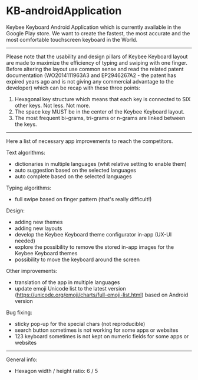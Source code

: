 # KB-androidApplication

Keybee Keyboard Android Application which is currently available in the Google Play store. We want to create the fastest, the most accurate and the most comfortable touchscreen keyboard in the World.

******************************************************************************************
Please note that the usability and design pillars of Keybee Keyboard layout are made to maximize the efficiency of typing and swiping with one finger. 
Before altering the layout use common sense and read the related patent documentation (WO2014111963A3 and EP2946267A2 - the patent has expired years ago and is not giving any commercial advantage to the developer) which can be recap with these three points:

1) Hexagonal key structure which means that each key is connected to SIX other keys. Not less. Not more.
2) The space key MUST be in the center of the Keybee Keyboard layout.
3) The most frequent bi-grams, tri-grams or n-grams are linked between the keys.
******************************************************************************************

Here a list of necessary app improvements to reach the competitors.

Text algorithms:
- dictionaries in multiple languages (whit relative setting to enable them)
- auto suggestion based on the selected languages
- auto complete based on the selected languages

Typing algorithms:
- full swipe based on finger pattern (that's really difficult!)

Design:
- adding new themes
- adding new layouts
- develop the Keybee Keyboard theme configurator in-app (UX-UI needed)
- explore the possibility to remove the stored in-app images for the Keybee Keyboard themes
- possibility to move the keyboard around the screen

Other improvements:
- translation of the app in multiple languages
- update emoji Unicode list to the latest version (https://unicode.org/emoji/charts/full-emoji-list.html) based on Android version

Bug fixing:
- sticky pop-up for the special chars (not reproducible)
- search button sometimes is not working for some apps or websites
- 123 keyboard sometimes is not kept on numeric fields for some apps or websites

******************************************************************************************

General info:
- Hexagon width / height ratio: 6 / 5
